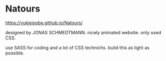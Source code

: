 # Natours
https://yukieisobe.github.io/Natours/

designed by JONAS SCHMEDTMANN.
nicely animated website. only used CSS.

use SASS for coding and a lot of CSS technichs.
bulid this as light as possible.
